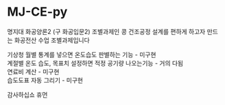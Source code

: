 # MJ-CE-py

명지대 화공양론2 (구 화공입문2) 조별과제인 콩 건조공정 설계를 편하게 하고자 만드는 화공전산 수업 조별과제입니다
<p>기상청 월별 통계를 넣으면 온도습도 판별하는 기능 - 미구현
<br>계절별 온도 습도, 목표치 설정하면 적정 공기량 나오는기능 - 거의 다됨
<br>연료비 계산 - 미구현
<br>습도도표 자동 그리기 - 미구현

감사하십쇼 휴먼

